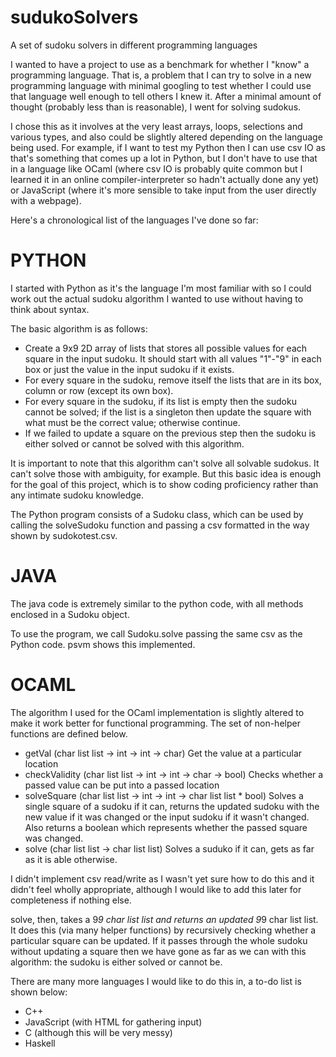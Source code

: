 # sudukoSolvers
A set of sudoku solvers in different programming languages

I wanted to have a project to use as a benchmark for whether I "know" a programming language.
That is, a problem that I can try to solve in a new programming language with minimal googling
to test whether I could use that language well enough to tell others I knew it. After a minimal 
amount of thought (probably less than is reasonable), I went for solving sudokus.

I chose this as it involves at the very least arrays, loops, selections and various types, and
also could be slightly altered depending on the language being used. For example, if I want to
test my Python then I can use csv IO as that's something that comes up a lot in Python, but I
don't have to use that in a language like OCaml (where csv IO is probably quite common but I
learned it in an online compiler-interpreter so hadn't actually done any yet) or JavaScript
(where it's more sensible to take input from the user directly with a webpage).



Here's a chronological list of the languages I've done so far:

# PYTHON
I started with Python as it's the language I'm most familiar with so I could work out the actual
sudoku algorithm I wanted to use without having to think about syntax.

The basic algorithm is as follows:
 - Create a 9x9 2D array of lists that stores all possible values for each square in the input
   sudoku. It should start with all values "1"-"9" in each box or just the value in the input sudoku
   if it exists.
 - For every square in the sudoku, remove itself the lists that are in its box, column or row (except
   its own box).
 - For every square in the sudoku, if its list is empty then the sudoku cannot be solved; if the list
   is a singleton then update the square with what must be the correct value; otherwise continue.
 - If we failed to update a square on the previous step then the sudoku is either solved or cannot be
   solved with this algorithm.
   
It is important to note that this algorithm can't solve all solvable sudokus. It can't solve those
with ambiguity, for example. But this basic idea is enough for the goal of this project, which is to 
show coding proficiency rather than any intimate sudoku knowledge.

The Python program consists of a Sudoku class, which can be used by calling the solveSudoku function
and passing a csv formatted in the way shown by sudokotest.csv.

# JAVA
The java code is extremely similar to the python code, with all methods enclosed in a Sudoku object.

To use the program, we call Sudoku.solve passing the same csv as the Python code. psvm shows this
implemented.

# OCAML
The algorithm I used for the OCaml implementation is slightly altered to make it work better for 
functional programming. The set of non-helper functions are defined below.
 - getVal (char list list -> int -> int -> char)
    Get the value at a particular location
 - checkValidity (char list list -> int -> int -> char -> bool)
    Checks whether a passed value can be put into a passed location
 - solveSquare (char list list -> int -> int -> char list list * bool)
    Solves a single square of a sudoku if it can, returns the updated sudoku with the new value if
    it was changed or the input sudoku if it wasn't changed. Also returns a boolean which represents
    whether the passed square was changed.
 - solve (char list list -> char list list)
    Solves a suduko if it can, gets as far as it is able otherwise.
    
I didn't implement csv read/write as I wasn't yet sure how to do this and it didn't feel wholly
appropriate, although I would like to add this later for completeness if nothing else.

solve, then, takes a 9*9 char list list and returns an updated 9*9 char list list. It does this (via
many helper functions) by recursively checking whether a particular square can be updated. If it passes
through the whole sudoku without updating a square then we have gone as far as we can with this
algorithm: the sudoku is either solved or cannot be.



There are many more languages I would like to do this in, a to-do list is shown below:
 - C++
 - JavaScript (with HTML for gathering input)
 - C (although this will be very messy)
 - Haskell
